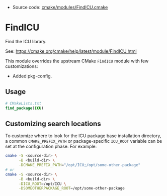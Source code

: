<!-- This is auto-generated file. -->
* Source code: [cmake/modules/FindICU.cmake](https://github.com/petk/php-build-system/blob/master/cmake/cmake/modules/FindICU.cmake)

# FindICU

Find the ICU library.

See: https://cmake.org/cmake/help/latest/module/FindICU.html

This module overrides the upstream CMake `FindICU` module with few
customizations:

* Added pkg-config.

## Usage

```cmake
# CMakeLists.txt
find_package(ICU)
```

## Customizing search locations

To customize where to look for the ICU package base
installation directory, a common `CMAKE_PREFIX_PATH` or
package-specific `ICU_ROOT` variable can be set at
the configuration phase. For example:

```sh
cmake -S <source-dir> \
      -B <build-dir> \
      -DCMAKE_PREFIX_PATH="/opt/ICU;/opt/some-other-package"
# or
cmake -S <source-dir> \
      -B <build-dir> \
      -DICU_ROOT=/opt/ICU \
      -DSOMEOTHERPACKAGE_ROOT=/opt/some-other-package
```
